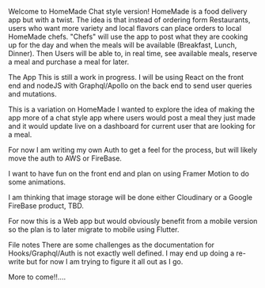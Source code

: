Welcome to HomeMade Chat style version!
HomeMade is a food delivery app but with a twist. The idea is that instead of ordering form Restaurants, users who want more variety and local flavors can place orders to local HomeMade chefs. "Chefs" will use the app to post what they are cooking up for the day and when the meals will be available (Breakfast, Lunch, Dinner). Then Users will be able to, in real time, see available meals, reserve a meal and purchase a meal for later.

The App
This is still a work in progress. I will be using React on the front end and nodeJS with Graphql/Apollo on the back end to send user queries and mutations.

This is a variation on HomeMade I wanted to explore the idea of making the app more of a chat style app where users would post a meal they just made and it would update live on a dashboard for current user that are looking for a meal.

For now I am writing my own Auth to get a feel for the process, but will likely move the auth to AWS or FireBase.

I want to have fun on the front end and plan on using Framer Motion to do some animations.

I am thinking that image storage will be done either Cloudinary or a Google FireBase product, TBD.

For now this is a Web app but would obviously benefit from a mobile version so the plan is to later migrate to mobile using Flutter.

File notes
There are some challenges as the documentation for Hooks/Graphql/Auth is not exactly well defined. I may end up doing a re-write but for now I am trying to figure it all out as I go.

More to come!!....
